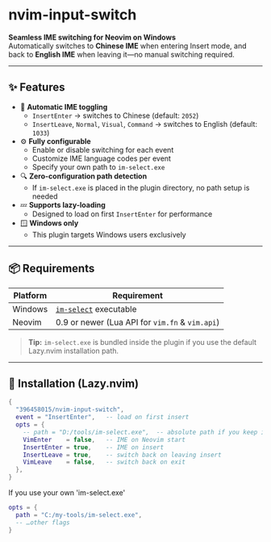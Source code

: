 # nvim-input-switch

**Seamless IME switching for Neovim on Windows**  
Automatically switches to **Chinese IME** when entering Insert mode, and back to **English IME** when leaving it—no manual switching required.

---

## ✨ Features

- 🔄 **Automatic IME toggling**
  - `InsertEnter` → switches to Chinese (default: `2052`)
  - `InsertLeave`, `Normal`, `Visual`, `Command` → switches to English (default: `1033`)
- ⚙️ **Fully configurable**
  - Enable or disable switching for each event
  - Customize IME language codes per event
  - Specify your own path to `im-select.exe`
- 🔍 **Zero-configuration path detection**
  - If `im-select.exe` is placed in the plugin directory, no path setup is needed
- 💤 **Supports lazy-loading**
  - Designed to load on first `InsertEnter` for performance
- 🪟 **Windows only**
  - This plugin targets Windows users exclusively

---

## 📦 Requirements

| Platform | Requirement                              |
| -------- | ---------------------------------------- |
| Windows  | [`im-select`](https://github.com/daipeihust/im-select) executable |
| Neovim   | 0.9 or newer (Lua API for `vim.fn` & `vim.api`) |

> **Tip:** `im-select.exe` is bundled inside the plugin if you use the default Lazy.nvim installation path.

---

## 🚀 Installation (Lazy.nvim)

```lua
{
  "396458015/nvim-input-switch",
  event = "InsertEnter",   -- load on first insert
  opts = {
    -- path = "D:/tools/im-select.exe",  -- absolute path if you keep it elsewhere
    VimEnter    = false,   -- IME on Neovim start
    InsertEnter = true,    -- IME on insert
    InsertLeave = true,    -- switch back on leaving insert
    VimLeave    = false,   -- switch back on exit
  },
}
```

If you use your own 'im-select.exe'

```lua
opts = {
  path = "C:/my-tools/im-select.exe",
  -- …other flags
}
```

